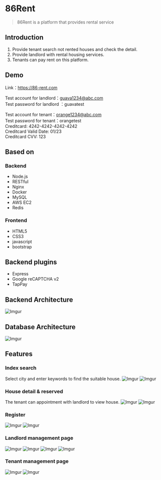 # 86Rent

> 86Rent is a platform that provides rental service

## Introduction
1. Provide tenant search not rented houses and check the detail.
2. Provide landlord with rental housing services.
3. Tenants can pay rent on this platform.

## Demo
Link：https://86-rent.com <br>

Test account for landlord：guava1234@abc.com <br>
Test password for landlord ：guavatest <br>

Test account for tenant：orange1234@abc.com <br>
Test password for tenant：orangetest <br>
Creditcard: 4242-4242-4242-4242 <br>
Creditcard Valid Date: 01/23 <br>
Creditcard CVV: 123 <br>

## Based on
### Backend
- Node.js
- RESTful
- Nginx
- Docker
- MySQL
- AWS EC2
- Redis

### Frontend
- HTML5
- CSS3
- javascript
- bootstrap

## Backend plugins
- Express
- Google reCAPTCHA v2
- TapPay

## Backend Architecture
![Imgur](https://i.imgur.com/3KpbMQP.jpg)

## Database Architecture
![Imgur](https://i.imgur.com/G075d7M.png)

## Features

### Index search
Select city and enter keywords to find the suitable house.
![Imgur](https://i.imgur.com/HwrYiH6.png)
![Imgur](https://i.imgur.com/gi2zXaS.png)

### House detail & reserved
The tenant can appointment with landlord to view house.
![Imgur](https://i.imgur.com/uXSCsFe.png)
![Imgur](https://i.imgur.com/Kbqrs1V.png)

### Register
![Imgur](https://i.imgur.com/ToA2WPt.png)
![Imgur](https://i.imgur.com/F4Ln4kU.png)

### Landlord management page
![Imgur](https://i.imgur.com/IWLs2dk.png)
![Imgur](https://i.imgur.com/LLUlgnP.png)
![Imgur](https://i.imgur.com/mJkpsgm.png)
![Imgur](https://i.imgur.com/eoNtcq7.png)

### Tenant management page
![Imgur](https://i.imgur.com/CXqz1rT.png)
![Imgur](https://i.imgur.com/gKFIUov.png)